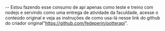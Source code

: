 -- Estou fazendo esse consumo de api apenas como teste e treino com nodejs e servindo como uma entrega de atividade da faculdade,
acesse o conteúdo original e veja as instruções de como usa-lá nesse link do github do criador original"https://github.com/fedeperin/potterapi".
